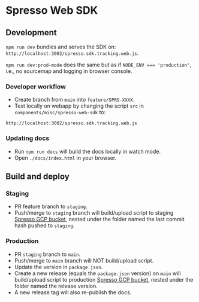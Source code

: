# Spresso Web SDK

## Development

`npm run dev` bundles and serves the SDK on: `http://localhost:3002/spresso.sdk.tracking.web.js`. 
  
`npm run dev:prod-mode` does the same but as if `NODE_ENV === 'production'`, i.e., no sourcemap and logging in browser console. 

### Developer workflow
- Create branch from `main` into `feature/SPRS-XXXX`.
- Test locally on webapp by changing the script `src` in `components/misc/spresso-web-sdk` to: 
```
http://localhost:3002/spresso.sdk.tracking.web.js
``` 

### Updating docs
- Run `npm run docs` will build the docs locally in watch mode. 
- Open `./docs/index.html` in your browser. 
   
   
   
## Build and deploy

### Staging
- PR feature branch to `staging`. 
- Push/merge to `staging` branch will build/upload script to staging [Spresso GCP bucket](https://console.cloud.google.com/storage/browser/spresso-saas-staging-spresso-sdk-tracking-web;tab=objects?forceOnBucketsSortingFiltering=false&project=spresso-saas-staging&prefix=&forceOnObjectsSortingFiltering=false), nested under the folder named the last commit hash pushed to `staging`. 

### Production
- PR `staging` branch to `main`. 
- Push/merge to `main` branch will NOT build/upload script. 
- Update the version in `package.json`. 
- Create a new release (equals the `package.json` version) on `main` will build/upload script to production [Spresso GCP bucket](https://console.cloud.google.com/storage/browser/spresso-saas-prod-spresso-sdk-tracking-web?project=spresso-saas-prod&pageState=(%22StorageObjectListTable%22:(%22f%22:%22%255B%255D%22))&prefix=&forceOnObjectsSortingFiltering=false), nested under the folder named the release version. 
- A new release tag will also re-publish the docs. 

